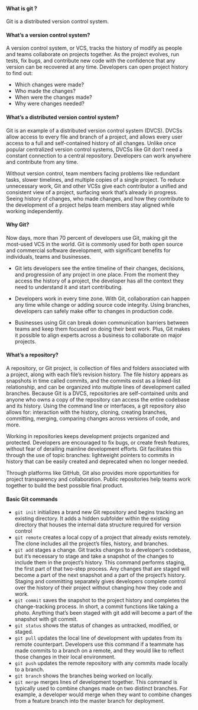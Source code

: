 

#### What is git ?
   Git is a distributed version control system. 
   
#### What’s a version control system?
A version control system, or VCS, tracks the history of modify as people and teams collaborate on projects together. As the project evolves, run tests, fix bugs, and contribute new code with the confidence that any version can be recovered at any time. Developers can open project history to find out:

  * Which changes were made?
  * Who made the changes?
  * When were the changes made?
  * Why were changes needed?

#### What’s a distributed version control system?
Git is an example of a distributed version control system (DVCS). DVCSs allow access to every file and branch of a project, and allows every user access to a full and self-contained history of all changes. Unlike once popular centralized version control systems, DVCSs like Git don’t need a constant connection to a central repository. Developers can work anywhere and contribute from any time.

Without version control, team members facing problems like redundant tasks, slower timelines, and multiple copies of a single project. To reduce unnecessary work, Git and other VCSs give each contributor a unified and consistent view of a project, surfacing work that’s already in progress. Seeing history of changes, who made changes, and how they contribute to the development of a project helps team members stay aligned while working independently.

#### Why Git?
Now days, more than 70 percent of developers use Git, making git the most-used VCS in the world. Git is commonly used for both open source and commercial software development, with significant benefits for individuals, teams and businesses.

  * Git lets developers see the entire timeline of their changes, decisions, and progression of any project in one place. From the moment they access the history of a project, the developer has all the context they need to understand it and start contributing.

  * Developers work in every time zone. With Git, collaboration can happen any time while change or adding source code integrity. Using branches, developers can safely make offer to changes in production code.

  * Businesses using Git can break down communication barriers between teams and keep them focused on doing their best work. Plus, Git makes it possible to align experts across a business to collaborate on major projects.
  
#### What’s a repository?
A repository, or Git project, is collection of files and folders associated with a project, along with each file’s revision history. The file history appears as snapshots in time called commits, and the commits exist as a linked-list relationship, and can be organized into multiple lines of development called branches. Because Git is a DVCS, repositories are self-contained units and anyone who owns a copy of the repository can access the entire codebase and its history. Using the command line or interfaces, a git repository also allows for: interaction with the history, cloning, creating branches, committing, merging, comparing changes across versions of code, and more.

Working in repositories keeps development projects organized and protected. Developers are encouraged to fix bugs, or create fresh features, without fear of derailing mainline development efforts. Git facilitates this through the use of topic branches: lightweight pointers to commits in history that can be easily created and deprecated when no longer needed.

Through platforms like GitHub, Git also provides more opportunities for project transparency and collaboration. Public repositories help teams work together to build the best possible final product.

#### Basic Git commands
* `git init` initializes a brand new Git repository and begins tracking an existing directory. It adds a hidden subfolder within the existing directory that houses the internal data structure required for version control
* `git remote`  creates a local copy of a project that already exists remotely. The clone includes all the project’s files, history, and branches.
* `git add` stages a change. Git tracks changes to a developer’s codebase, but it’s necessary to stage and take a snapshot of the changes to include them in the project’s history. This command performs staging, the first part of that two-step process. Any changes that are staged will become a part of the next snapshot and a part of the project’s history. Staging and committing separately gives developers complete control over the history of their project without changing how they code and work.
* `git commit` saves the snapshot to the project history and completes the change-tracking process. In short, a commit functions like taking a photo. Anything that’s been staged with git add will become a part of the snapshot with git commit.
* `git status` shows the status of changes as untracked, modified, or staged.
* `git pull` updates the local line of development with updates from its remote counterpart. Developers use this command if a teammate has made commits to a branch on a remote, and they would like to reflect those changes in their local environment.
* `git push` updates the remote repository with any commits made locally to a branch.
* `git branch` shows the branches being worked on locally.
* `git merge` merges lines of development together. This command is typically used to combine changes made on two distinct branches. For example, a developer would merge when they want to combine changes from a feature branch into the master branch for deployment. 
  

